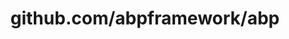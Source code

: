 ---
layout: post
title: github.com/abpframework/abp
categories: link
tags: [انگلیسی, برنامه‌نویسی]
---